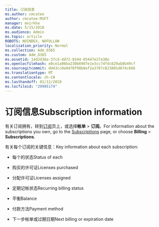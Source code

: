 ```yaml
---
title: 订阅信息
ms.author: cmcatee
author: cmcatee-MSFT
manager: mnirkhe
ms.date: 5/15/2018
ms.audience: Admin
ms.topic: article
ROBOTS: NOINDEX, NOFOLLOW
localization_priority: Normal
ms.collection: Adm_O365
ms.custom: Adm_O365
ms.assetid: 14d2d36a-37cd-4d72-8344-85447e27a38e
ms.openlocfilehash: e8ce1a06ba230b6907e1e3cc7dfdc829ab8b49cf
ms.sourcegitcommit: dd43cc0a9470f98b8ef2a3787c823801d674c666
ms.translationtype: MT
ms.contentlocale: zh-CN
ms.lasthandoff: 02/12/2019
ms.locfileid: "29905174"
---
```

# <a name="subscription-information"></a><span data-ttu-id="a601b-102">订阅信息</span><span class="sxs-lookup"><span data-stu-id="a601b-102">Subscription information</span></span>

<span data-ttu-id="a601b-103">有关订阅拥有，转到[订阅](https://go.microsoft.com/fwlink/p/?linkid=842054)页上，或选择**帐单** \> **订阅**。</span><span class="sxs-lookup"><span data-stu-id="a601b-103">For information about the subscriptions you own, go to the [Subscriptions](https://go.microsoft.com/fwlink/p/?linkid=842054) page, or choose **Billing** \> **Subscriptions**.</span></span>
  
<span data-ttu-id="a601b-104">有关每个订阅的关键信息：</span><span class="sxs-lookup"><span data-stu-id="a601b-104">Key information about each subscription:</span></span>
  
- <span data-ttu-id="a601b-105">每个的状态</span><span class="sxs-lookup"><span data-stu-id="a601b-105">Status of each</span></span>
    
- <span data-ttu-id="a601b-106">购买的许可证</span><span class="sxs-lookup"><span data-stu-id="a601b-106">Licenses purchased</span></span>
    
- <span data-ttu-id="a601b-107">分配许可证</span><span class="sxs-lookup"><span data-stu-id="a601b-107">Licenses assigned</span></span>
    
- <span data-ttu-id="a601b-108">定期记帐状态</span><span class="sxs-lookup"><span data-stu-id="a601b-108">Recurring billing status</span></span>
    
- <span data-ttu-id="a601b-109">平衡</span><span class="sxs-lookup"><span data-stu-id="a601b-109">Balance</span></span>
    
- <span data-ttu-id="a601b-110">付款方法</span><span class="sxs-lookup"><span data-stu-id="a601b-110">Payment method</span></span>
    
- <span data-ttu-id="a601b-111">下一步帐单或过期日期</span><span class="sxs-lookup"><span data-stu-id="a601b-111">Next billing or expiration date</span></span>
    

